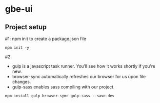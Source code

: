 # gbe-ui

## Project setup

#1: npm init to create a package.json file
```
npm init -y
```
#2.
* gulp is a javascript task runner. You'll see how it works shortly if you're new.
* browser-sync automatically refreshes our browser for us upon file changes.
* gulp-sass enables sass compiling with our project.
```
npm install gulp browser-sync gulp-sass --save-dev
```
